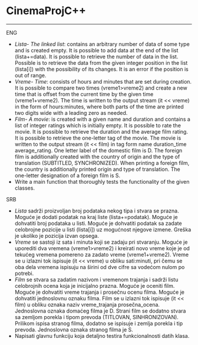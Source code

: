 # CinemaProjC++
---------------------
ENG
- *Lista- The linked list*: contains an arbitrary number of data of some type and is created empty. It is possible to add
data at the end of the list (lista+=data). It is possible to retrieve the number of data in the list. Possible
is to retrieve the data from the given integer position in the list (lista[i]) with the possibility of its
changes. It is an error if the position is out of range.
- *Vreme- Time*: consists of hours and minutes that are set during creation. It is possible to compare two times
(vreme1>vreme2) and create a new time that is offset from the current time by the given time
(vreme1+vreme2). The time is written to the output stream (it << vreme) in the form of hours:minutes,
where both parts of the time are printed two digits wide with a leading zero as needed.
- *Film- A movie*: is created with a given name and duration and contains a list of integer ratings which
is initially empty. It is possible to rate the movie. It is possible to retrieve the duration and the average
film rating. It is possible to retrieve the one-letter tag of the movie. The movie is written to the output stream
(it << film) in tag form name duration_time average_rating. One letter label
of the domestic film is D. The foreign film is additionally created with the country of origin and the type of translation
(SUBTITLED, SYNCHRONIZED). When printing a foreign film, the country is additionally printed
origin and type of translation. The one-letter designation of a foreign film is S.
- Write a main function that thoroughly tests the functionality of the given classes.


SRB
- *Lista* sadrži proizvoljan broj podataka nekog tipa i stvara se prazna. Moguće je dodati
podatak na kraj liste (lista+=podatak). Moguće je dohvatiti broj podataka u listi. Moguće
je dohvatiti podatak sa zadate celobrojne pozicije u listi (lista[i]) uz mogućnost njegove
izmene. Greška je ukoliko je pozicija izvan opsega.
- *Vreme* se sastoji iz sata i minuta koji se zadaju pri stvaranju. Moguće je uporediti dva vremena
(vreme1>vreme2) i kreirati novo vreme koje je od tekućeg vremena pomereno za zadato vreme
(vreme1+vreme2). Vreme se u izlazni tok ispisuje (it << vreme) u obliku sati:minuti,
pri čemu se oba dela vremena ispisuju na širini od dve cifre sa vodećom nulom po potrebi.
- *Film* se stvara sa zadatim nazivom i vremenom trajanja i sadrži listu celobrojnih ocena koja
je inicijalno prazna. Moguće je oceniti film. Moguće je dohvatiti vreme trajanja i prosečnu
ocenu filma. Moguće je dohvatiti jednoslovnu oznaku filma. Film se u izlazni tok ispisuje
(it << film) u obliku oznaka naziv vreme_trajanja prosečna_ocena. Jednoslovna oznaka
domaćeg filma je D. Strani film se dodatno stvara sa zemljom porekla i tipom prevoda
(TITLOVAN, SINHRONIZOVAN). Prilikom ispisa stranog filma, dodatno se ispisuje i zemlja
porekla i tip prevoda. Jednoslovna oznaka stranog filma je S.
- Napisati glavnu funkciju koja detaljno testira funkcionalnosti datih klasa.
